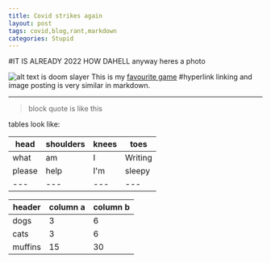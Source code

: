 ```yaml
---
title: Covid strikes again
layout: post
tags: covid,blog,rant,markdown
categories: Stupid
---
```


#IT IS ALREADY 2022 HOW DAHELL
anyway heres a photo

![alt text is doom slayer](https://images.app.goo.gl/6iCcj4yppTYyGGGH6)
This is my [favourite game](https://en.wikipedia.org/wiki/File:Cover_Art_of_Doom_Eternal.png)
#hyperlink linking and image posting is very similar in markdown.
 
 -------------------------
 
 >block quote
 >is like this


tables look like:

| head | shoulders | knees | toes |
| --- | --- | --- | --- |
| what | am | I | Writing |
| please | help | I'm | sleepy |
| --- | --- | --- | --- |

| header | column a | column b |
| --- | --- | --- |
| dogs | 3 | 6 |
| cats | 3 | 6 |
| muffins | 15 | 30 |
